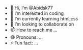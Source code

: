 - 👋 Hi, I’m @Abidsk77
- 👀 I’m interested in coding
- 🌱 I’m currently learning html,css
- 💞️ I’m looking to collaborate on 
- 📫 How to reach me ...
- 😄 Pronouns: ...
- ⚡ Fun fact: ...

<!---
Abidsk77/Abidsk77 is a ✨ special ✨ repository because its `README.md` (this file) appears on your GitHub profile.
You can click the Preview link to take a look at your changes.
--->
